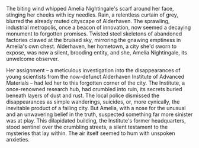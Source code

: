 The biting wind whipped Amelia Nightingale's scarf around her face, stinging her cheeks with icy needles.  Rain, a relentless curtain of grey, blurred the already muted cityscape of Alderhaven.  The sprawling, industrial metropolis, once a beacon of innovation, now seemed a decaying monument to forgotten promises.  Twisted steel skeletons of abandoned factories clawed at the bruised sky, mirroring the gnawing emptiness in Amelia's own chest.  Alderhaven, her hometown, a city she'd sworn to expose, was now a silent, brooding entity, and she, Amelia Nightingale, its unwelcome observer.


Her assignment – a meticulous investigation into the disappearances of young scientists from the now-defunct Alderhaven Institute of Advanced Materials – had led her to this forgotten corner of the city.  The Institute, a once-renowned research hub, had crumbled into ruin, its secrets buried beneath layers of dust and rust.  The local police dismissed the disappearances as simple wanderings, suicides, or, more cynically, the inevitable product of a failing city.  But Amelia, with a nose for the unusual and an unwavering belief in the truth, suspected something far more sinister was at play.  This dilapidated building, the Institute's former headquarters, stood sentinel over the crumbling streets, a silent testament to the mysteries that lay within.  The air itself seemed to hum with unspoken anxieties.
